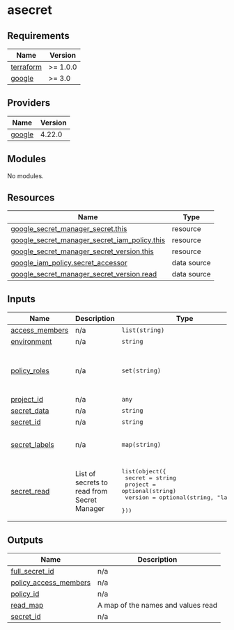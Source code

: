 # asecret

<!-- BEGINNING OF PRE-COMMIT-TERRAFORM DOCS HOOK -->
## Requirements

| Name | Version |
|------|---------|
| <a name="requirement_terraform"></a> [terraform](#requirement\_terraform) | >= 1.0.0 |
| <a name="requirement_google"></a> [google](#requirement\_google) | >= 3.0 |

## Providers

| Name | Version |
|------|---------|
| <a name="provider_google"></a> [google](#provider\_google) | 4.22.0 |

## Modules

No modules.

## Resources

| Name | Type |
|------|------|
| [google_secret_manager_secret.this](https://registry.terraform.io/providers/hashicorp/google/latest/docs/resources/secret_manager_secret) | resource |
| [google_secret_manager_secret_iam_policy.this](https://registry.terraform.io/providers/hashicorp/google/latest/docs/resources/secret_manager_secret_iam_policy) | resource |
| [google_secret_manager_secret_version.this](https://registry.terraform.io/providers/hashicorp/google/latest/docs/resources/secret_manager_secret_version) | resource |
| [google_iam_policy.secret_accessor](https://registry.terraform.io/providers/hashicorp/google/latest/docs/data-sources/iam_policy) | data source |
| [google_secret_manager_secret_version.read](https://registry.terraform.io/providers/hashicorp/google/latest/docs/data-sources/secret_manager_secret_version) | data source |

## Inputs

| Name | Description | Type | Default | Required |
|------|-------------|------|---------|:--------:|
| <a name="input_access_members"></a> [access\_members](#input\_access\_members) | n/a | `list(string)` | `[]` | no |
| <a name="input_environment"></a> [environment](#input\_environment) | n/a | `string` | `""` | no |
| <a name="input_policy_roles"></a> [policy\_roles](#input\_policy\_roles) | n/a | `set(string)` | <pre>[<br>  "roles/secretmanager.secretAccessor",<br>  "roles/secretmanager.viewer"<br>]</pre> | no |
| <a name="input_project_id"></a> [project\_id](#input\_project\_id) | n/a | `any` | n/a | yes |
| <a name="input_secret_data"></a> [secret\_data](#input\_secret\_data) | n/a | `string` | n/a | yes |
| <a name="input_secret_id"></a> [secret\_id](#input\_secret\_id) | n/a | `string` | n/a | yes |
| <a name="input_secret_labels"></a> [secret\_labels](#input\_secret\_labels) | n/a | `map(string)` | <pre>{<br>  "managed-by": "terraform"<br>}</pre> | no |
| <a name="input_secret_read"></a> [secret\_read](#input\_secret\_read) | List of secrets to read from Secret Manager | <pre>list(object({<br>    secret  = string<br>    project = optional(string)<br>    version = optional(string, "latest")<br>  }))</pre> | `[]` | no |

## Outputs

| Name | Description |
|------|-------------|
| <a name="output_full_secret_id"></a> [full\_secret\_id](#output\_full\_secret\_id) | n/a |
| <a name="output_policy_access_members"></a> [policy\_access\_members](#output\_policy\_access\_members) | n/a |
| <a name="output_policy_id"></a> [policy\_id](#output\_policy\_id) | n/a |
| <a name="output_read_map"></a> [read\_map](#output\_read\_map) | A map of the names and values read |
| <a name="output_secret_id"></a> [secret\_id](#output\_secret\_id) | n/a |
<!-- END OF PRE-COMMIT-TERRAFORM DOCS HOOK -->
